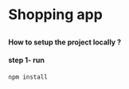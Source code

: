 # Shopping app

##
**How to setup the project locally ?**

#### step 1- run
```npm install ```





 
